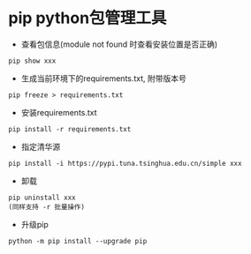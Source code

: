 # pip python包管理工具

- 查看包信息(module not found 时查看安装位置是否正确)
```
pip show xxx
```

- 生成当前环境下的requirements.txt, 附带版本号
```
pip freeze > requirements.txt
```

- 安装requirements.txt
```
pip install -r requirements.txt
```

- 指定清华源
```
pip install -i https://pypi.tuna.tsinghua.edu.cn/simple xxx
```

- 卸载
```
pip uninstall xxx
(同样支持 -r 批量操作)
```

- 升级pip
```
python -m pip install --upgrade pip
```